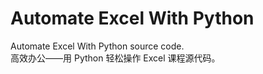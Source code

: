 # Automate Excel With Python

Automate Excel With Python source code.
<br/>
高效办公——用 Python 轻松操作 Excel 课程源代码。
